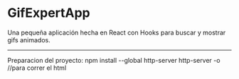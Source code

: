 # GifExpertApp

Una pequeña aplicación hecha en React con Hooks para buscar y mostrar gifs animados.

---------------------------------
Preparacion del proyecto:
npm install --global http-server 
http-server -o  //para correr el html